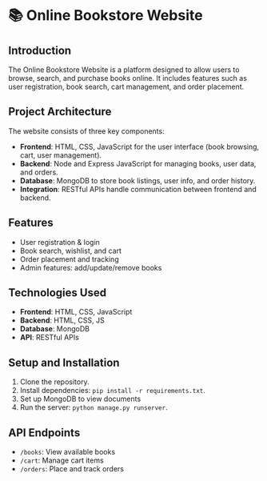   # 📚 Online Bookstore Website

## Introduction
The Online Bookstore Website is a platform designed to allow users to browse, search, and purchase books online. It includes features such as user registration, book search, cart management, and order placement.


## Project Architecture
The website consists of three key components:
- **Frontend**: HTML, CSS, JavaScript for the user interface (book browsing, cart, user management).
- **Backend**: Node and Express JavaScript for managing books, user data, and orders.
- **Database**: MongoDB to store book listings, user info, and order history.
- **Integration**: RESTful APIs handle communication between frontend and backend.

## Features
- User registration & login
- Book search, wishlist, and cart
- Order placement and tracking
- Admin features: add/update/remove books

## Technologies Used
- **Frontend**: HTML, CSS, JavaScript
- **Backend**: HTML, CSS, JS
- **Database**: MongoDB
- **API**: RESTful APIs

## Setup and Installation
1. Clone the repository.
2. Install dependencies: `pip install -r requirements.txt`.
3. Set up MongoDB to view documents
4. Run the server: `python manage.py runserver`.

## API Endpoints
- `/books`: View available books
- `/cart`: Manage cart items
- `/orders`: Place and track orders

